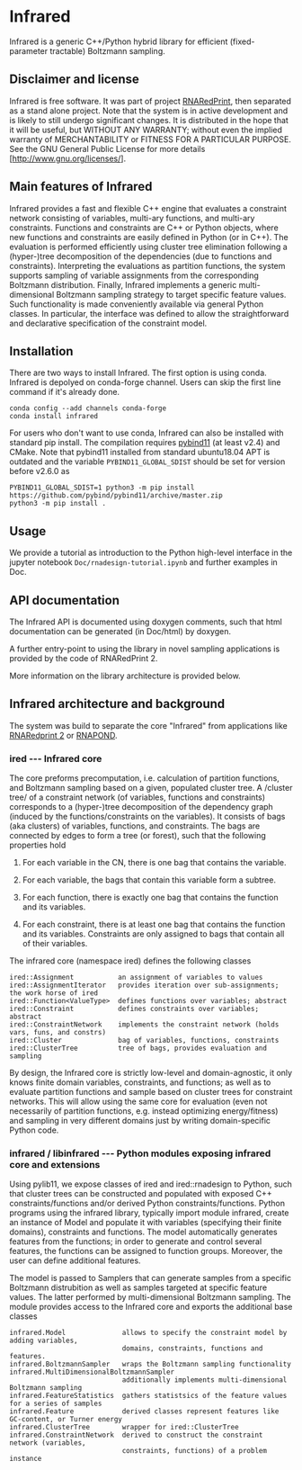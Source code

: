 # Infrared

Infrared is a generic C++/Python hybrid library for efficient
(fixed-parameter tractable) Boltzmann sampling.

## Disclaimer and license

Infrared is free software. It was part of project [RNARedPrint](https://github.com/yannponty/RNARedPrint), then separated as a stand alone project.
Note that the system is in active development and is likely to still undergo significant
changes. It is distributed in the hope that it will be useful, but
WITHOUT ANY WARRANTY; without even the implied warranty of
MERCHANTABILITY or FITNESS FOR A PARTICULAR PURPOSE.  See the GNU
General Public License for more details
[<http://www.gnu.org/licenses/>].

## Main features of Infrared

Infrared provides a fast and flexible C++ engine that evaluates a
constraint network consisting of variables, multi-ary functions, and
multi-ary constraints. Functions and constraints are C++ or Python
objects, where new functions and constraints are easily defined in Python
(or in C++). The evaluation is performed efficiently using cluster
tree elimination following a (hyper-)tree decomposition of the
dependencies (due to functions and constraints). Interpreting the
evaluations as partition functions, the system supports sampling of
variable assignments from the corresponding Boltzmann distribution.
Finally, Infrared implements a generic multi-dimensional Boltzmann
sampling strategy to target specific feature values. Such
functionality is made conveniently available via general Python
classes. In particular, the interface was defined to allow the
straightforward and declarative specification of the constraint model.

## Installation

There are two ways to install Infrared. The first option is using conda.
Infrared is depolyed on conda-forge channel.
Users can skip the first line command if it's already done.

```
conda config --add channels conda-forge 
conda install infrared
```


For users who don't want to use conda, Infrared can also be installed with standard pip install.
The compilation requires [pybind11](https://github.com/pybind/pybind11) (at least v2.4) and CMake.
Note that pybind11 installed from standard ubuntu18.04 APT is outdated and the variable `PYBIND11_GLOBAL_SDIST` should be set for version before v2.6.0 as 

```
PYBIND11_GLOBAL_SDIST=1 python3 -m pip install https://github.com/pybind/pybind11/archive/master.zip
python3 -m pip install .
```

## Usage

We provide a tutorial as introduction to the Python high-level interface in
 the jupyter notebook ```Doc/rnadesign-tutorial.ipynb``` and further
 examples in Doc.

## API documentation

The Infrared API is documented using doxygen comments, such that
html documentation can be generated (in Doc/html) by doxygen.

A further entry-point to using the library in novel sampling applications
is provided by the code of RNARedPrint 2.

More information on the library architecture is provided below.

## Infrared architecture and background

The system was build to separate the core "Infrared" from applications
like [RNARedprint 2](https://gitlab.inria.fr/amibio/RNARedPrint) or
[RNAPOND](https://gitlab.inria.fr/amibio/RNAPOND).

### ired --- Infrared core

The core preforms precomputation, i.e. calculation of partition
functions, and Boltzmann sampling based on a given, populated cluster
tree. A /cluster tree/ of a constraint network (of variables,
functions and constraints) corresponds to a (hyper-)tree decomposition
of the dependency graph (induced by the functions/constraints on the
variables). It consists of bags (aka clusters) of variables,
functions, and constraints. The bags are connected by edges to form a
tree (or forest), such that the following properties hold

1) For each variable in the CN, there is one bag that contains the variable.

2) For each variable, the bags that contain this variable form a subtree.

3) For each function, there is exactly one bag that contains
   the function and its variables.

4) For each constraint, there is at least one bag that contains the
   function and its variables. Constraints are only assigned to bags
   that contain all of their variables.

The infrared core (namespace ired) defines the following classes

```
ired::Assignment           an assignment of variables to values
ired::AssignmentIterator   provides iteration over sub-assignments; the work horse of ired
ired::Function<ValueType>  defines functions over variables; abstract
ired::Constraint           defines constraints over variables; abstract
ired::ConstraintNetwork    implements the constraint network (holds vars, funs, and constrs)
ired::Cluster              bag of variables, functions, constraints
ired::ClusterTree          tree of bags, provides evaluation and sampling
```

By design, the Infrared core is strictly low-level and
domain-agnostic, it only knows finite domain variables, constraints,
and functions; as well as to evaluate partition functions and sample
based on cluster trees for constraint networks. This will allow using
the same core for evaluation (even not necessarily of partition
functions, e.g. instead optimizing energy/fitness) and sampling in
very different domains just by writing domain-specific Python code.


### infrared / libinfrared --- Python modules exposing infrared core and extensions

Using pylib11, we expose classes of ired and ired::rnadesign to
Python, such that cluster trees can be constructed and populated with
exposed C++ constraints/functions and/or derived Python
constraints/functions. 
Python programs  using the infrared library,
typically import module infrared, create an instance of Model and
populate it with variables (specifying their finite domains), constraints
and functions. The model automatically generates features from the
functions; in order to generate and control several features, the functions
can be assigned to function groups. Moreover, the user can define
additional features.

The model is passed to Samplers that can generate samples
from a specific Boltzmann distrubition as well as samples targeted at
specific feature values. The latter performed by multi-dimensional
Boltzmann sampling. The module provides access to the Infrared core and
exports the additional base classes 

```
infrared.Model              allows to specify the constraint model by adding variables,
                            domains, constraints, functions and features.
infrared.BoltzmannSampler   wraps the Boltzmann sampling functionality
infrared.MultiDimensionalBoltzmannSampler
                            additionally implements multi-dimensional Boltzmann sampling
infrared.FeatureStatistics  gathers statistsics of the feature values for a series of samples
infrared.Feature            derived classes represent features like GC-content, or Turner energy
infrared.ClusterTree        wrapper for ired::ClusterTree
infrared.ConstraintNetwork  derived to construct the constraint network (variables,
                            constraints, functions) of a problem instance 
```

